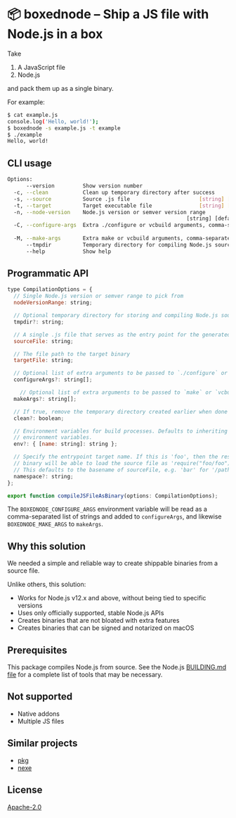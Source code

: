 # 📦 boxednode – Ship a JS file with Node.js in a box

Take

1. A JavaScript file
2. Node.js

and pack them up as a single binary.

For example:

```sh
$ cat example.js
console.log('Hello, world!');
$ boxednode -s example.js -t example
$ ./example
Hello, world!
```

## CLI usage

```sh
Options:
      --version         Show version number                            [boolean]
  -c, --clean           Clean up temporary directory after success     [boolean]
  -s, --source          Source .js file                      [string] [required]
  -t, --target          Target executable file               [string] [required]
  -n, --node-version    Node.js version or semver version range
                                                         [string] [default: "*"]
  -C, --configure-args  Extra ./configure or vcbuild arguments, comma-separated
                                                                        [string]
  -M, --make-args       Extra make or vcbuild arguments, comma-separated[string]
      --tmpdir          Temporary directory for compiling Node.js source[string]
      --help            Show help                                      [boolean]
```

## Programmatic API

```js
type CompilationOptions = {
  // Single Node.js version or semver range to pick from
  nodeVersionRange: string;

  // Optional temporary directory for storing and compiling Node.js source
  tmpdir?: string;

  // A single .js file that serves as the entry point for the generated binary
  sourceFile: string;

  // The file path to the target binary
  targetFile: string;

  // Optional list of extra arguments to be passed to `./configure` or `vcbuild`
  configureArgs?: string[];

    // Optional list of extra arguments to be passed to `make` or `vcbuild`
  makeArgs?: string[];

  // If true, remove the temporary directory created earlier when done
  clean?: boolean;

  // Environment variables for build processes. Defaults to inheriting
  // environment variables.
  env?: { [name: string]: string };

  // Specify the entrypoint target name. If this is 'foo', then the resulting
  // binary will be able to load the source file as 'require("foo/foo")'.
  // This defaults to the basename of sourceFile, e.g. 'bar' for '/path/bar.js'.
  namespace?: string;
};

export function compileJSFileAsBinary(options: CompilationOptions);
```

The `BOXEDNODE_CONFIGURE_ARGS` environment variable will be read as a
comma-separated list of strings and added to `configureArgs`, and likewise
`BOXEDNODE_MAKE_ARGS` to `makeArgs`.

## Why this solution

We needed a simple and reliable way to create shippable binaries from a source
file.

Unlike others, this solution:

- Works for Node.js v12.x and above, without being tied to specific versions
- Uses only officially supported, stable Node.js APIs
- Creates binaries that are not bloated with extra features
- Creates binaries that can be signed and notarized on macOS

## Prerequisites

This package compiles Node.js from source. See the Node.js
[BUILDING.md file](https://github.com/nodejs/node/blob/master/BUILDING.md) for
a complete list of tools that may be necessary.

## Not supported

- Native addons
- Multiple JS files

## Similar projects

- [pkg](https://www.npmjs.com/package/pkg)
- [nexe](https://www.npmjs.com/package/nexe)

## License

[Apache-2.0](./LICENSE)
